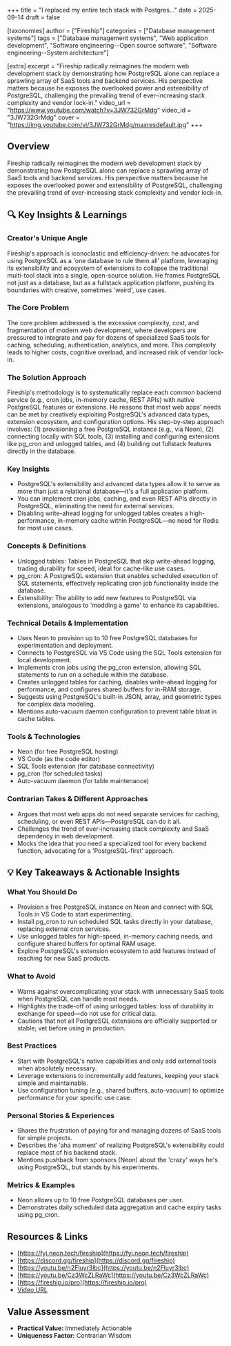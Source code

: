 +++
title = "I replaced my entire tech stack with Postgres..."
date = 2025-09-14
draft = false

[taxonomies]
author = ["Fireship"]
categories = ["Database management systems"]
tags = ["Database management systems", "Web application development", "Software engineering--Open source software", "Software engineering--System architecture"]

[extra]
excerpt = "Fireship radically reimagines the modern web development stack by demonstrating how PostgreSQL alone can replace a sprawling array of SaaS tools and backend services. His perspective matters because he exposes the overlooked power and extensibility of PostgreSQL, challenging the prevailing trend of ever-increasing stack complexity and vendor lock-in."
video_url = "https://www.youtube.com/watch?v=3JW732GrMdg"
video_id = "3JW732GrMdg"
cover = "https://img.youtube.com/vi/3JW732GrMdg/maxresdefault.jpg"
+++

## Overview

Fireship radically reimagines the modern web development stack by demonstrating how PostgreSQL alone can replace a sprawling array of SaaS tools and backend services. His perspective matters because he exposes the overlooked power and extensibility of PostgreSQL, challenging the prevailing trend of ever-increasing stack complexity and vendor lock-in.

## 🔍 Key Insights & Learnings

### Creator's Unique Angle
Fireship's approach is iconoclastic and efficiency-driven: he advocates for using PostgreSQL as a 'one database to rule them all' platform, leveraging its extensibility and ecosystem of extensions to collapse the traditional multi-tool stack into a single, open-source solution. He frames PostgreSQL not just as a database, but as a fullstack application platform, pushing its boundaries with creative, sometimes 'weird', use cases.

### The Core Problem
The core problem addressed is the excessive complexity, cost, and fragmentation of modern web development, where developers are pressured to integrate and pay for dozens of specialized SaaS tools for caching, scheduling, authentication, analytics, and more. This complexity leads to higher costs, cognitive overload, and increased risk of vendor lock-in.

### The Solution Approach
Fireship's methodology is to systematically replace each common backend service (e.g., cron jobs, in-memory cache, REST APIs) with native PostgreSQL features or extensions. He reasons that most web apps' needs can be met by creatively exploiting PostgreSQL's advanced data types, extension ecosystem, and configuration options. His step-by-step approach involves: (1) provisioning a free PostgreSQL instance (e.g., via Neon), (2) connecting locally with SQL tools, (3) installing and configuring extensions like pg_cron and unlogged tables, and (4) building out fullstack features directly in the database.

### Key Insights
- PostgreSQL's extensibility and advanced data types allow it to serve as more than just a relational database—it's a full application platform.
- You can implement cron jobs, caching, and even REST APIs directly in PostgreSQL, eliminating the need for external services.
- Disabling write-ahead logging for unlogged tables creates a high-performance, in-memory cache within PostgreSQL—no need for Redis for most use cases.

### Concepts & Definitions
- Unlogged tables: Tables in PostgreSQL that skip write-ahead logging, trading durability for speed, ideal for cache-like use cases.
- pg_cron: A PostgreSQL extension that enables scheduled execution of SQL statements, effectively replicating cron job functionality inside the database.
- Extensibility: The ability to add new features to PostgreSQL via extensions, analogous to 'modding a game' to enhance its capabilities.

### Technical Details & Implementation
- Uses Neon to provision up to 10 free PostgreSQL databases for experimentation and deployment.
- Connects to PostgreSQL via VS Code using the SQL Tools extension for local development.
- Implements cron jobs using the pg_cron extension, allowing SQL statements to run on a schedule within the database.
- Creates unlogged tables for caching, disables write-ahead logging for performance, and configures shared buffers for in-RAM storage.
- Suggests using PostgreSQL's built-in JSON, array, and geometric types for complex data modeling.
- Mentions auto-vacuum daemon configuration to prevent table bloat in cache tables.

### Tools & Technologies
- Neon (for free PostgreSQL hosting)
- VS Code (as the code editor)
- SQL Tools extension (for database connectivity)
- pg_cron (for scheduled tasks)
- Auto-vacuum daemon (for table maintenance)

### Contrarian Takes & Different Approaches
- Argues that most web apps do not need separate services for caching, scheduling, or even REST APIs—PostgreSQL can do it all.
- Challenges the trend of ever-increasing stack complexity and SaaS dependency in web development.
- Mocks the idea that you need a specialized tool for every backend function, advocating for a 'PostgreSQL-first' approach.

## 💡 Key Takeaways & Actionable Insights

### What You Should Do
- Provision a free PostgreSQL instance on Neon and connect with SQL Tools in VS Code to start experimenting.
- Install pg_cron to run scheduled SQL tasks directly in your database, replacing external cron services.
- Use unlogged tables for high-speed, in-memory caching needs, and configure shared buffers for optimal RAM usage.
- Explore PostgreSQL's extension ecosystem to add features instead of reaching for new SaaS products.

### What to Avoid
- Warns against overcomplicating your stack with unnecessary SaaS tools when PostgreSQL can handle most needs.
- Highlights the trade-off of using unlogged tables: loss of durability in exchange for speed—do not use for critical data.
- Cautions that not all PostgreSQL extensions are officially supported or stable; vet before using in production.

### Best Practices
- Start with PostgreSQL's native capabilities and only add external tools when absolutely necessary.
- Leverage extensions to incrementally add features, keeping your stack simple and maintainable.
- Use configuration tuning (e.g., shared buffers, auto-vacuum) to optimize performance for your specific use case.

### Personal Stories & Experiences
- Shares the frustration of paying for and managing dozens of SaaS tools for simple projects.
- Describes the 'aha moment' of realizing PostgreSQL's extensibility could replace most of his backend stack.
- Mentions pushback from sponsors (Neon) about the 'crazy' ways he's using PostgreSQL, but stands by his experiments.

### Metrics & Examples
- Neon allows up to 10 free PostgreSQL databases per user.
- Demonstrates daily scheduled data aggregation and cache expiry tasks using pg_cron.

## Resources & Links

- [https://fyi.neon.tech/fireship](https://fyi.neon.tech/fireship)
- [https://discord.gg/fireship](https://discord.gg/fireship)
- [https://youtu.be/n2Fluyr3lbc](https://youtu.be/n2Fluyr3lbc)
- [https://youtu.be/Cz3WcZLRaWc](https://youtu.be/Cz3WcZLRaWc)
- [https://fireship.io/pro](https://fireship.io/pro)
- [Video URL](https://www.youtube.com/watch?v=3JW732GrMdg)

## Value Assessment
- **Practical Value:** Immediately Actionable
- **Uniqueness Factor:** Contrarian Wisdom

